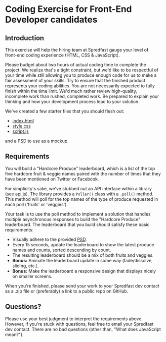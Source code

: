 # Coding Exercise for Front-End Developer candidates

## Introduction

This exercise will help the hiring team at Spredfast gauge your level of front-end coding experience (HTML, CSS & JavaScript).

Please budget about two hours of actual coding time to complete the project. We realize that's a tight constraint, but we'd like to be respectful of your time while still allowing you to produce enough code for us to make a fair assessment of your skills. Try to ensure that the finished product represents your coding abilities. You are not necessarily expected to fully finish within the time limit. We'd much rather review high-quality, incomplete work than rushed, completed work. Be prepared to explain your thinking and how your development process lead to your solution.

We've created a few starter files that you should flesh out:

* [index.html](index.html)
* [style.css](css/style.css)
* [script.js](js/script.js)

and a [PSD](Leaderboard.psd) to use as a mockup.

## Requirements

You will build a "Hardcore Produce" leaderboard, which is a list of the top five hardcore fruit & veggie names paired with the number of times that they have been mentioned on Twitter or Facebook.

For simplicity's sake, we've stubbed out an API interface within a library (see [api.js](js/api.js)). The library provides a `Poller()` class with a `.poll()` method. This method will poll for the top names of the type of produce requested in each poll ('fruits' or 'veggies').

Your task is to use the poll method to implement a solution that handles multiple asynchronous responses to build the "Hardcore Produce" leaderboard. The leaderboard that you build should satisfy these basic requirements:

* Visually adhere to the provided [PSD](Leaderboard.psd).
* Every 15 seconds, update the leaderboard to show the latest produce names and counts, sorted descending by count.
* The resulting leaderboard should be a mix of both fruits and veggies.
* **Bonus:** Animate the leaderboard update in some way (fade/dissolve, sliding, etc.).
* **Bonus:** Make the leaderboard a responsive design that displays nicely on smaller screens.

When you're finished, please send your work to your Spredfast dev contact as a .zip file or (preferably) a link to a public repo on GitHub.

## Questions?

Please use your best judgment to interpret the requirements above. However, if you're stuck with questions, feel free to email your Spredfast dev contact. There are no bad questions (other than, "What does JavaScript mean?").
